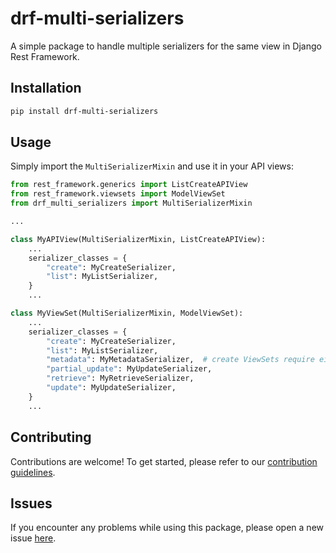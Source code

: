 # drf-multi-serializers

A simple package to handle multiple serializers for the same view in Django Rest Framework.

## Installation

```bash
pip install drf-multi-serializers
```

## Usage

Simply import the `MultiSerializerMixin` and use it in your API views:

```python
from rest_framework.generics import ListCreateAPIView
from rest_framework.viewsets import ModelViewSet
from drf_multi_serializers import MultiSerializerMixin

...

class MyAPIView(MultiSerializerMixin, ListCreateAPIView):
    ...
    serializer_classes = {
        "create": MyCreateSerializer,
        "list": MyListSerializer,
    }
    ...

class MyViewSet(MultiSerializerMixin, ModelViewSet):
    ...
    serializer_classes = {
        "create": MyCreateSerializer,
        "list": MyListSerializer,
        "metadata": MyMetadataSerializer,  # create ViewSets require either serializer_class or metadata serializer for OPTION requests
        "partial_update": MyUpdateSerializer,
        "retrieve": MyRetrieveSerializer,
        "update": MyUpdateSerializer,
    }
    ...
```

## Contributing

Contributions are welcome! To get started, please refer to our [contribution guidelines](https://github.com/stefanofusai/drf-multi-serializers/blob/main/CONTRIBUTING.md).

## Issues

If you encounter any problems while using this package, please open a new issue [here](https://github.com/stefanofusai/drf-multi-serializers/issues).
